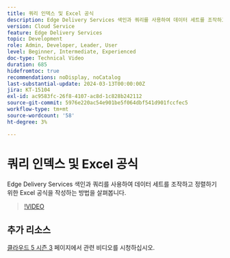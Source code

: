 ```yaml
---
title: 쿼리 인덱스 및 Excel 공식
description: Edge Delivery Services 색인과 쿼리를 사용하여 데이터 세트를 조작하고 정렬하기 위한 Excel 공식을 작성하는 방법을 살펴봅니다.
version: Cloud Service
feature: Edge Delivery Services
topic: Development
role: Admin, Developer, Leader, User
level: Beginner, Intermediate, Experienced
doc-type: Technical Video
duration: 685
hidefromtoc: true
recommendations: noDisplay, noCatalog
last-substantial-update: 2024-03-13T00:00:00Z
jira: KT-15104
exl-id: ac9583fc-26f8-4107-ac8d-1c828b242112
source-git-commit: 5976e220ac54e901be5f064dbf541d901fccfec5
workflow-type: tm+mt
source-wordcount: '58'
ht-degree: 3%

---
```


# 쿼리 인덱스 및 Excel 공식

Edge Delivery Services 색인과 쿼리를 사용하여 데이터 세트를 조작하고 정렬하기 위한 Excel 공식을 작성하는 방법을 살펴봅니다.

>[!VIDEO](https://video.tv.adobe.com/v/3427787/?learn=on)

## 추가 리소스

[클라우드 5 시즌 3](../cloud5-season-3.md) 페이지에서 관련 비디오를 시청하십시오.
